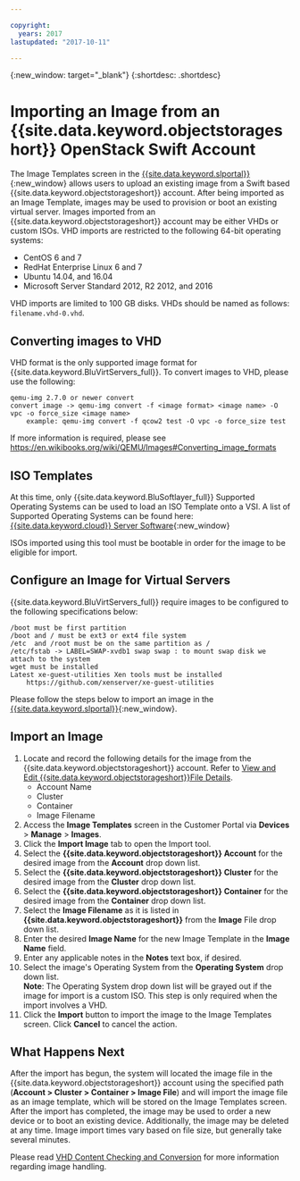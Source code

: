 ```yaml
---

copyright:
  years: 2017
lastupdated: "2017-10-11"

---
```

{:new_window: target="_blank"}
{:shortdesc: .shortdesc}

# Importing an Image from an {{site.data.keyword.objectstorageshort}} OpenStack Swift Account

The Image Templates screen in the [{{site.data.keyword.slportal}}](https://control.softlayer.com/){:new_window} allows users to upload an existing image from a Swift based {{site.data.keyword.objectstorageshort}} account.  After being imported as an Image Template, images may be used to provision or boot an existing virtual server. Images imported from an {{site.data.keyword.objectstorageshort}} account may be either VHDs or custom ISOs. VHD imports are restricted to the following 64-bit operating systems:
 - CentOS 6 and 7
 - RedHat Enterprise Linux 6 and 7
 - Ubuntu 14.04, and 16.04
 - Microsoft Server Standard 2012, R2 2012, and 2016

VHD imports are limited to 100 GB disks. VHDs should be named as follows: `filename.vhd-0.vhd`.

## Converting images to VHD

VHD format is the only supported image format for {{site.data.keyword.BluVirtServers_full}}. To convert images to VHD, please use the following:

    qemu-img 2.7.0 or newer convert
    convert image -> qemu-img convert -f <image format> <image name> -O vpc -o force_size <image name>
        example: qemu-img convert -f qcow2 test -O vpc -o force_size test

If more information is required, please see https://en.wikibooks.org/wiki/QEMU/Images#Converting_image_formats

##  ISO Templates

At this time, only {{site.data.keyword.BluSoftlayer_full}} Supported Operating Systems can be used to load an ISO Template onto a VSI. A list of Supported Operating Systems can be found here: [{{site.data.keyword.cloud}} Server Software](https://www.ibm.com/cloud-computing/bluemix/cloud-server-software){:new_window}

ISOs imported using this tool must be bootable in order for the image to be eligible for import.

## Configure an Image for Virtual Servers

{{site.data.keyword.BluVirtServers_full}} require images to be configured to the following specifications below:

    /boot must be first partition
    /boot and / must be ext3 or ext4 file system
    /etc  and /root must be on the same partition as /
    /etc/fstab -> LABEL=SWAP-xvdb1 swap swap : to mount swap disk we attach to the system
    wget must be installed
    Latest xe-guest-utilities Xen tools must be installed
        https://github.com/xenserver/xe-guest-utilities

Please follow the steps below to import an image in the [{{site.data.keyword.slportal}}](https://control.softlayer.com/){:new_window}.

## Import an Image

1. Locate and record the following details for the image from the {{site.data.keyword.objectstorageshort}} account. Refer to [View and Edit {{site.data.keyword.objectstorageshort}}File Details](view-and-edit-object-storage-file-details.html).
   - Account Name
   - Cluster
   - Container
   - Image Filename
2. Access the **Image Templates** screen in the Customer Portal via **Devices** > **Manage** > **Images**.
3. Click the **Import Image** tab to open the Import tool.
4. Select the **{{site.data.keyword.objectstorageshort}} Account** for the desired image from the **Account** drop down list.
5. Select the **{{site.data.keyword.objectstorageshort}} Cluster** for the desired image from the **Cluster** drop down list.
6. Select the **{{site.data.keyword.objectstorageshort}} Container** for the desired image from the **Container** drop down list.
7. Select the **Image Filename** as it is listed in **{{site.data.keyword.objectstorageshort}}** from the **Image** File drop down list.
8. Enter the desired **Image Name** for the new Image Template in the **Image Name** field.
9. Enter any applicable notes in the **Notes** text box, if desired.
10. Select the image's Operating System from the **Operating System** drop down list. <br/>
    **Note**: The Operating System drop down list will be grayed out if the image for import is a custom ISO. This step is only required when the import involves a VHD.
11. Click the **Import** button to import the image to the Image Templates screen. Click **Cancel** to cancel the action.

## What Happens Next

After the import has begun, the system will located the image file in the {{site.data.keyword.objectstorageshort}} account using the specified path (**Account > Cluster > Container > Image File**) and will import the image file as an image template, which will be stored on the Image Templates screen. After the import has completed, the image may be used to order a new device or to boot an existing device. Additionally, the image may be deleted at any time. Image import times vary based on file size, but generally take several minutes.

Please read [VHD Content Checking and Conversion](vhd-content-checking-and-conversion.html) for more information regarding image handling.
